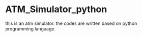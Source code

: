 # ATM_Simulator_python
this is an atm simulator. the codes are written based on python programming language.
